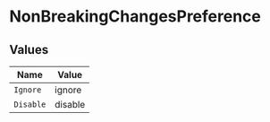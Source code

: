 # NonBreakingChangesPreference


## Values

| Name      | Value     |
| --------- | --------- |
| `Ignore`  | ignore    |
| `Disable` | disable   |